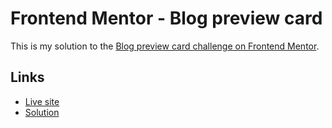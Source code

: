 # Frontend Mentor - Blog preview card

This is my solution to the [Blog preview card challenge on Frontend Mentor](https://www.frontendmentor.io/challenges/blog-preview-card-ckPaj01IcS).

## Links

- [Live site](https://micheldrv.github.io/fm-blog-preview-card/)
- [Solution](https://www.frontendmentor.io/solutions/blog-preview-card-YMvJn1LgmY)
